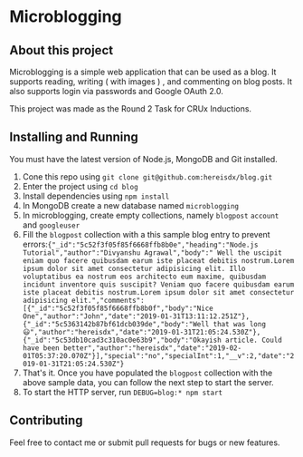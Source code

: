 # Microblogging

## **About this project**

Microblogging is a simple web application that can be used as a blog. It supports reading, writing ( with images ) , and commenting on blog posts. It also supports login via passwords and Google OAuth 2.0.

This project was made as the Round 2 Task for CRUx Inductions.

## **Installing and Running**

You must have the latest version of Node.js, MongoDB and Git installed.
 1. Cone this repo using `git clone git@github.com:hereisdx/blog.git`
 2. Enter the project using `cd blog`
 3. Install dependencies using `npm install`
 4. In MongoDB create a new database named `microblogging`
 5. In microblogging, create empty collections, namely `blogpost` `account` and `googleuser`
 6. Fill the `blogpost` collection with a this sample blog entry to prevent errors:`{"_id":"5c52f3f05f85f6668ffb8b0e","heading":"Node.js Tutorial","author":"Divyanshu Agrawal","body":" Well the uscipit eniam quo facere quibusdam earum iste placeat debitis nostrum.Lorem ipsum dolor sit amet consectetur adipisicing elit. Illo voluptatibus ea nostrum eos architecto eum maxime, quibusdam incidunt inventore quis suscipit? Veniam quo facere quibusdam earum iste placeat debitis nostrum.Lorem ipsum dolor sit amet consectetur adipisicing elit.","comments":[{"_id":"5c52f3f05f85f6668ffb8b0f","body":"Nice One","author":"John","date":"2019-01-31T13:11:12.251Z"},{"_id":"5c5363142b87bf61dcb039de","body":"Well that was long 😃","author":"hereisdx","date":"2019-01-31T21:05:24.530Z"},{"_id":"5c53db10cad3c310ac0e63b9","body":"Okayish article. Could have been better","author":"hereisdx","date":"2019-02-01T05:37:20.070Z"}],"special":"no","specialInt":1,"__v":2,"date":"2019-01-31T21:05:24.530Z"}`
 7. That's it. Once you have populated the `blogpost` collection with the above sample data, you can follow the next step to start the server.
 8. To start the HTTP server, run `DEBUG=blog:* npm start`

## **Contributing**

Feel free to contact me or submit pull requests for bugs or new features.